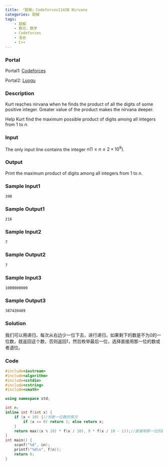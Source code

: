 ```yaml
---
title: 『题解』Codeforces1143B Nirvana
categories: 题解
tags:
    - 题解
    - 数论，数学
    - Codeforces
    - 洛谷
    - C++
---
```


### Portal

Portal1: [Codeforces](https://codeforces.com/problemset/problem/1143/B)

Portal2: [Luogu](https://www.luogu.com.cn/problem/CF1143B)

### Description

Kurt reaches nirvana when he finds the product of all the digits of some positive integer. Greater value of the product makes the nirvana deeper.

Help Kurt find the maximum possible product of digits among all integers from $1$ to $n$.

### Input

The only input line contains the integer $n (1 \le n \le 2 \times 10 ^ 9)$.

### Output

Print the maximum product of digits among all integers from $1$ to $n$.

### Sample Input1

```
390
```

### Sample Output1

```
216
```

### Sample Input2

```
7
```

### Sample Output2

```
7
```

### Sample Input3

```
1000000000
```

### Sample Output3

```
387420489
```

### Solution

我们可以用递归，每次从右边少一位下去，进行递归，如果剩下的数是不为0的一位数，就返回这个数，否则返回1，然后枚举最后一位，选择直接用那一位的数或者退位。

### Code

```cpp
#include<iostream>
#include<algorithm>
#include<cstdio>
#include<cstring>
#include<cmath>

using namespace std;

int n;
inline int f(int x) {
    if (x < 10) {//判断一位数的情况
        if (x == 0) return 1; else return x;
    }
    return max((x % 10) * f(x / 10), 9 * f(x / 10 - 1));//直接用那一位的数或者退位
}
int main() {
    scanf("%d", &n);
    printf("%d\n", f(n));
    return 0;
}
```